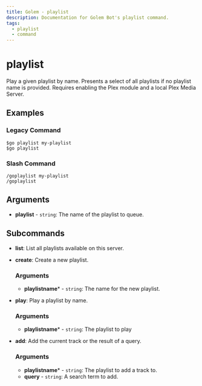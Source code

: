 ```yaml
---
title: Golem - playlist
description: Documentation for Golem Bot's playlist command.
tags:
  - playlist
  - command
---
```


# playlist <badge text="Plex" type="plex-badge" /> <badge text="LocalMusic" type="localmusic-badge" />

Play a given playlist by name. Presents a select of all playlists if no playlist name is provided. Requires enabling the Plex module and a local Plex Media Server.

## Examples

### Legacy Command

```
$go playlist my-playlist
$go playlist
```

### Slash Command

```
/goplaylist my-playlist
/goplaylist
```

## Arguments
- **playlist** - `string`: The name of the playlist to queue.

## Subcommands
- **list**: List all playlists available on this server.

- **create**: Create a new playlist.
	### Arguments
	- **playlistname*** - `string`: The name for the new playlist.

- **play**: Play a playlist by name.
	### Arguments
	- **playlistname*** - `string`: The playlist to play

- **add**: Add the current track or the result of a query.
	### Arguments
	- **playlistname*** - `string`: The playlist to add a track to.
	- **query** - `string`: A search term to add.


